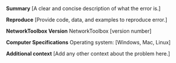 **Summary**
[A clear and concise description of what the error is.]

**Reproduce**
[Provide code, data, and examples to reproduce error.]

**NetworkToolbox Version**
NetworkToolbox [version number]

**Computer Specifications**
Operating system: [Windows, Mac, Linux]

**Additional context**
[Add any other context about the problem here.]
